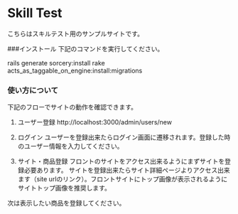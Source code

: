 # Skill Test
こちらはスキルテスト用のサンプルサイトです。

###インストール
下記のコマンドを実行してください。

rails generate sorcery:install
rake acts_as_taggable_on_engine:install:migrations

### 使い方について
下記のフローでサイトの動作を確認できます。

1) ユーザー登録
http://localhost:3000/admin/users/new

2) ログイン
ユーザーを登録出来たらログイン画面に遷移されます。登録した時のユーザー情報を入力してください。

3) サイト・商品登録
フロントのサイトをアクセス出来るようにまずサイトを登録必要あります。
サイトを登録出来たらサイト詳細ページよりアクセス出来ます（site urlのリンク）。フロントサイトにトップ画像が表示されるようにサイトトップ画像を推奨します。

次は表示したい商品を登録してください。
